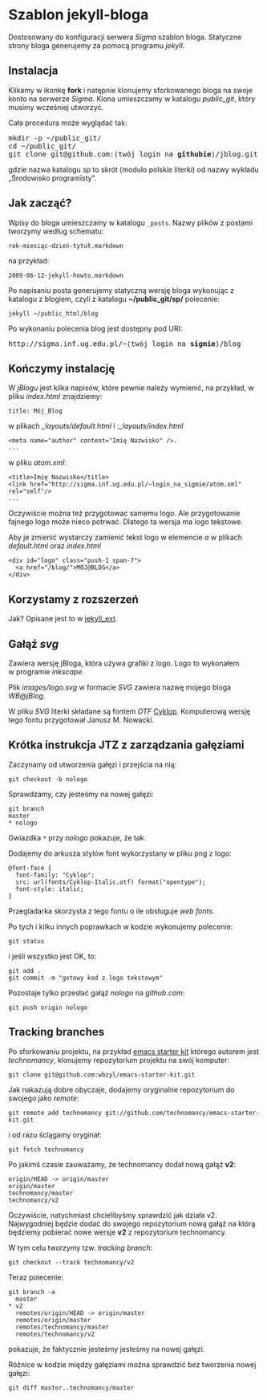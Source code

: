 # Szablon jekyll-bloga

Dostosowany do konfiguracji serwera *Sigma* szablon bloga.
Statyczne strony bloga generujemy za pomocą programu *jekyll*.


## Instalacja

Klikamy w ikonkę **fork** i natępnie klonujemy sforkowanego bloga
na swoje konto na serwerze *Sigma*. Klona umieszczamy w katalogu
*public_git*, który musimy wcześniej utworzyć.

Cała procedura może wyglądać tak:

<pre>mkdir -p ~/public_git/
cd ~/public_git/
git clone git@github.com:⟨twój login na <b>githubie</b>⟩/jblog.git sp
</pre>

gdzie nazwa katalogu *sp* to skrót (modulo polskie literki)
od nazwy wykładu „Środowisko programisty”.


## Jak zacząć?

Wpisy do bloga umieszczamy w katalogu `_posts`.
Nazwy plików z postami tworzymy według schematu:

    rok-miesiąc-dzień-tytuł.markdown

na przykład:

    2009-06-12-jekyll-howto.markdown

Po napisaniu posta generujemy statyczną wersję bloga wykonując z
katalogu z blogiem, czyli z katalogu **~/public_git/sp/** polecenie:

    jekyll ~/public_html/blog

Po wykonaniu polecenia blog jest dostępny pod URI:

<pre>http://sigma.inf.ug.edu.pl/~⟨twój login na <b>sigmie</b>⟩/blog
</pre>

## Kończymy instalację

W *jBlogu* jest kilka napisów, które pewnie należy wymienić,
na przykład, w pliku *index.html* znajdziemy:

    title: Mój_Blog

w plikach *_layouts/default.html* i :*_layouts/index.html*

    <meta name="author" content="Imię Nazwisko" />.
    ...

w pliku *atom.xml*:

    <title>Imię Nazwisko</title>
    <link href="http://sigma.inf.ug.edu.pl/~login_na_sigmie/atom.xml" rel="self"/>
    ...

Oczywiście można też przygotowac samemu logo. Ale przygotowanie
fajnego logo może nieco potrwać. Dlatego ta wersja ma logo tekstowe.

Aby je zmienić wystarczy zamienić tekst logo w elemencie *a* w plikach
*default.html* oraz *index.html*

    <div id="logo" class="push-1 span-7">
      <a href="/blog/">MÓJ@BLOG</a>
    </div>

## Korzystamy z rozszerzeń

Jak? Opisane jest to w [jekyll_ext](http://github.com/rfelix/jekyll_ext).


## Gałąź *svg*

Zawiera wersję jBloga, która używa grafiki z logo.
Logo to wykonałem w programie *inkscape*.

Plik *images/logo.svg* w formacie *SVG* zawiera
nazwę mojego bloga *WB@jBlog*.

W pliku *SVG* literki składane są fontem *OTF*
[Cyklop](http://nowacki.strefa.pl/cyklop.html). Komputerową
wersję tego fontu przygotował Janusz M. Nowacki.


## Krótka instrukcja JTZ z zarządzania gałęziami

Zaczynamy od utworzenia gałęzi i przejścia na nią:

    git checkout -b nologo

Sprawdzamy, czy jesteśmy na nowej gałęzi:

    git branch
    master
    * nologo

Gwiazdka `*` przy *nologo* pokazuje, że tak.

Dodajemy do arkusza stylów font wykorzystany w pliku png z logo:

    @font-face {
      font-family: "Cyklop";
      src: url(fonts/Cyklop-Italic.otf) format("opentype");
      font-style: italic;
    }

Przegladarka skorzysta z tego fontu o ile obsługuje *web fonts*.

Po tych i kilku innych poprawkach w kodzie wykonujemy polecenie:

    git status

i jeśli wszystko jest OK, to:

    git add .
    git commit -m "gotowy kod z logo tekstowym"

Pozostaje tylko przesłać gałąź *nologo* na *github.com*:

    git push origin nologo


## Tracking branches

Po sforkowaniu projektu, na przykład
[emacs starter kit](https://github.com/technomancy/emacs-starter-kit)
którego autorem jest *technomancy*, klonujemy repozytorium
projektu na swój komputer:

    git clone git@github.com:wbzyl/emacs-starter-kit.git

Jak nakazują dobre obyczaje, dodajemy oryginalne repozytorium
do swojego jako *remote*:

    git remote add technomancy git://github.com/technomancy/emacs-starter-kit.git

i od razu ściągamy oryginał:

    git fetch technomancy

Po jakimś czasie zauważamy, że technomancy dodał nową gałąź **v2**:

    origin/HEAD -> origin/master
    origin/master
    technomancy/master
    technomancy/v2

Oczywiście, natychmiast chcielibyśmy sprawdzić jak działa v2.
Najwygodniej będzie dodać do swojego repozytorium nową gałąź
na którą będziemy pobierać nowe wersje **v2** z repozytorium technomancy.

W tym celu tworzymy tzw. *tracking branch*:

    git checkout --track technomancy/v2

Teraz polecenie:

    git branch -a
      master
    * v2
      remotes/origin/HEAD -> origin/master
      remotes/origin/master
      remotes/technomancy/master
      remotes/technomancy/v2

pokazuje, że faktycznie jesteśmy jesteśmy na nowej gałęzi.

Różnice w kodzie między gałęziami można sprawdzić bez tworzenia
nowej gałęzi:

    git diff master..technomancy/master
